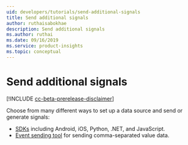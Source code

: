 ```yaml
---
uid: developers/tutorials/send-additional-signals
title: Send additional signals 
author: ruthaisabokhae
description: Send additional signals 
ms.author: ruthai
ms.date: 09/16/2019
ms.service: product-insights
ms.topic: conceptual
---
```


# Send additional signals

[!INCLUDE [cc-beta-prerelease-disclaimer]( includes/cc-beta-prerelease-disclaimer.md)]

Choose from many different ways to set up a data source and send or generate signals:

* [SDKs](dev-resources.md) including Android, iOS, Python, .NET, and JavaScript.
* [Event sending tool](ingest.md) for sending comma-separated value data.
